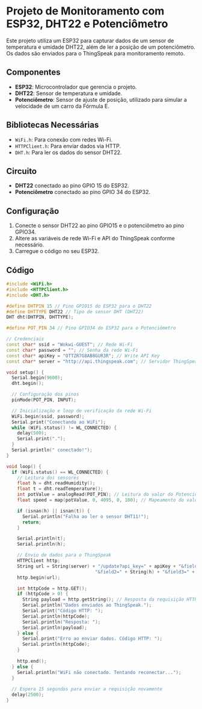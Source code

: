 # Projeto de Monitoramento com ESP32, DHT22 e Potenciômetro

Este projeto utiliza um ESP32 para capturar dados de um sensor de temperatura e umidade DHT22, além de ler a posição de um potenciômetro. Os dados são enviados para o ThingSpeak para monitoramento remoto.

## Componentes

- **ESP32**: Microcontrolador que gerencia o projeto.
- **DHT22**: Sensor de temperatura e umidade.
- **Potenciômetro**: Sensor de ajuste de posição, utilizado para simular a velocidade de um carro da Fórmula E.

## Bibliotecas Necessárias

- `WiFi.h`: Para conexão com redes Wi-Fi.
- `HTTPClient.h`: Para enviar dados via HTTP.
- `DHT.h`: Para ler os dados do sensor DHT22.

## Circuito

- **DHT22** conectado ao pino GPIO 15 do ESP32.
- **Potenciômetro** conectado ao pino GPIO 34 do ESP32.

## Configuração

1. Conecte o sensor DHT22 ao pino GPIO15 e o potenciômetro ao pino GPIO34.
2. Altere as variáveis de rede Wi-Fi e API do ThingSpeak conforme necessário.
3. Carregue o código no seu ESP32.

## Código

```cpp
#include <WiFi.h>
#include <HTTPClient.h>
#include <DHT.h>

#define DHTPIN 15 // Pino GPIO15 do ESP32 para o DHT22
#define DHTTYPE DHT22 // Tipo de sensor DHT (DHT22)
DHT dht(DHTPIN, DHTTYPE);

#define POT_PIN 34 // Pino GPIO34 do ESP32 para o Potenciômetro

// Credenciais
const char* ssid = "Wokwi-GUEST"; // Rede Wi-Fi
const char* password = ""; // Senha da rede Wi-Fi
const char* apiKey = "OTTZR7G8AB8GUR3R"; // Write API Key
const char* server = "http://api.thingspeak.com"; // Servidor ThingSpeak

void setup() {
  Serial.begin(9600);
  dht.begin();

  // Configuração dos pinos
  pinMode(POT_PIN, INPUT);

  // Inicialização e loop de verificação da rede Wi-Fi
  WiFi.begin(ssid, password);
  Serial.print("Conectando ao WiFi");
  while (WiFi.status() != WL_CONNECTED) {
    delay(500);
    Serial.print(".");
  }
  Serial.println(" conectado!");
}

void loop() {
  if (WiFi.status() == WL_CONNECTED) {
    // Leitura dos sensores
    float h = dht.readHumidity();
    float t = dht.readTemperature();
    int potValue = analogRead(POT_PIN); // Leitura do valor do Potenciômetro
    float speed = map(potValue, 0, 4095, 0, 100); // Mapeamento do valor do potenciômetro para simular a velocidade de um carro da Fórmula E (0 a 322 km/h)

    if (isnan(h) || isnan(t)) {
      Serial.println("Falha ao ler o sensor DHT11!");
      return;
    }

    Serial.println(t);
    Serial.println(h);

    // Envio de dados para o ThingSpeak
    HTTPClient http;
    String url = String(server) + "/update?api_key=" + apiKey + "&field1=" + String(t) +
                                 "&field2=" + String(h) + "&field3=" + String(speed);
    http.begin(url);

    int httpCode = http.GET();
    if (httpCode > 0) {
      String payload = http.getString(); // Resposta da requisição HTTP
      Serial.println("Dados enviados ao ThingSpeak.");
      Serial.print("Código HTTP: ");
      Serial.println(httpCode);
      Serial.println("Resposta: ");
      Serial.println(payload);
    } else {
      Serial.print("Erro ao enviar dados. Código HTTP: ");
      Serial.println(httpCode);
    }
    
    http.end();
  } else {
    Serial.println("WiFi não conectado. Tentando reconectar...");
  }
  
  // Espera 15 segundos para enviar a requisição novamente
  delay(2500);
}
